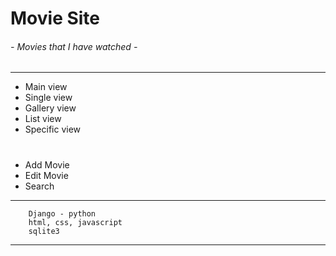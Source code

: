 # Movie Site
###### - Movies that I have watched -
***
+ Main view
+ Single view
+ Gallery view
+ List view
+ Specific view  
#
+ Add Movie
+ Edit Movie
+ Search
***
```
    Django - python
    html, css, javascript
    sqlite3
```
***
